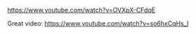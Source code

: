 https://www.youtube.com/watch?v=OVXpX-CFdqE

Great video:
https://www.youtube.com/watch?v=so6hxCqHs_I